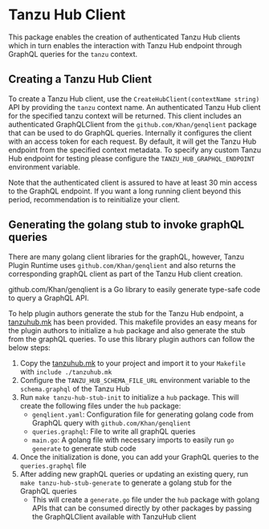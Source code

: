 # Tanzu Hub Client

This package enables the creation of authenticated Tanzu Hub clients which in turn
enables the interaction with Tanzu Hub endpoint through GraphQL queries for the
`tanzu` context.

## Creating a Tanzu Hub Client

To create a Tanzu Hub client, use the `CreateHubClient(contextName string)` API
by providing the `tanzu` context name. An authenticated Tanzu Hub client for the specified tanzu context will be returned.
This client includes an authenticated GraphQLClient from the `github.com/Khan/genqlient` package
that can be used to do GraphQL queries. Internally it configures the client with an access token for each request.
By default, it will get the Tanzu Hub endpoint from the specified context metadata. To specify any custom Tanzu Hub
endpoint for testing please configure the `TANZU_HUB_GRAPHQL_ENDPOINT` environment variable.

Note that the authenticated client is assured to have at least 30 min access to the GraphQL endpoint.
If you want a long running client beyond this period, recommendation is to reinitialize your client.

## Generating the golang stub to invoke graphQL queries

There are many golang client libraries for the graphQL, however, Tanzu Plugin Runtime uses `github.com/Khan/genqlient` and
also returns the corresponding graphQL client as part of the Tanzu Hub client creation.

github.com/Khan/genqlient is a Go library to easily generate type-safe code to query a GraphQL API.

To help plugin authors generate the stub for the Tanzu Hub endpoint, a [tanzuhub.mk](../../hack/hub/tanzuhub.mk) has been provided.
This makefile provides an easy means for the plugin authors to initialize a `hub` package and also generate the stub from the graphQL queries.
To use this library plugin authors can follow the below steps:

1. Copy the [tanzuhub.mk](../../hack/hub/tanzuhub.mk) to your project and import it to your `Makefile` with `include ./tanzuhub.mk`
2. Configure the `TANZU_HUB_SCHEMA_FILE_URL` environment variable to the `schema.graphql` of the Tanzu Hub
3. Run `make tanzu-hub-stub-init` to initialize a `hub` package. This will create the following files under the `hub` package:
    * `genqlient.yaml`: Configuration file for generating golang code from GraphQL query with `github.com/Khan/genqlient`
    * `queries.graphql`: File to write all graphQL queries
    * `main.go`: A golang file with necessary imports to easily run `go generate` to generate stub code
4. Once the initialization is done, you can add your GraphQL queries to the `queries.graphql` file
5. After adding new graphQL queries or updating an existing query, run `make tanzu-hub-stub-generate` to generate a golang stub for the GraphQL queries
    * This will create a `generate.go` file under the `hub` package with golang APIs that can be consumed directly by other packages by passing the GraphQLClient available with TanzuHub client
